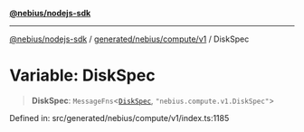 [**@nebius/nodejs-sdk**](../../../../../README.md)

***

[@nebius/nodejs-sdk](../../../../../README.md) / [generated/nebius/compute/v1](../README.md) / DiskSpec

# Variable: DiskSpec

> **DiskSpec**: `MessageFns`\<[`DiskSpec`](../interfaces/DiskSpec.md), `"nebius.compute.v1.DiskSpec"`\>

Defined in: src/generated/nebius/compute/v1/index.ts:1185
